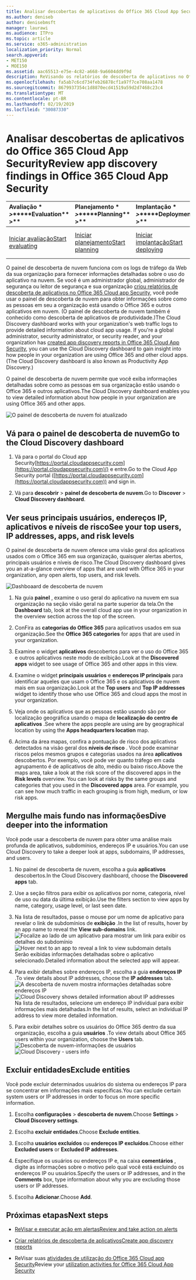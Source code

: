 ```yaml
---
title: Analisar descobertas de aplicativos do Office 365 Cloud App Security
ms.author: deniseb
author: denisebmsft
manager: laurawi
ms.audience: ITPro
ms.topic: article
ms.service: o365-administration
localization_priority: Normal
search.appverid:
- MET150
- MOE150
ms.assetid: aac65513-e75e-4c82-a668-9a6604dd9f9d
description: ReVisando os relatórios de descoberta de aplicativos no Office 365 Cloud app Security pode ajudá-lo a saber mais sobre como as pessoas em sua organização usam aplicativos de nuvem. Depois de criar relatórios de descoberta de aplicativos usando arquivos de log de seus firewalls e proxies, revise os resultados no painel de descoberta de aplicativos.
ms.openlocfilehash: fa5ab7c6cd734feb26878cf1a97f7ce708aa1478
ms.sourcegitcommit: 8679937354c1d8870ecd41519a59d2d7468c23c4
ms.translationtype: MT
ms.contentlocale: pt-BR
ms.lasthandoff: 02/19/2019
ms.locfileid: "30087330"
---
```

# <a name="review-app-discovery-findings-in-office-365-cloud-app-security"></a><span data-ttu-id="6d0b0-104">Analisar descobertas de aplicativos do Office 365 Cloud App Security</span><span class="sxs-lookup"><span data-stu-id="6d0b0-104">Review app discovery findings in Office 365 Cloud App Security</span></span>
  
|<span data-ttu-id="6d0b0-105">Avaliação \* *\>*\*</span><span class="sxs-lookup"><span data-stu-id="6d0b0-105">\*\*\*\*Evaluation\*\* \>\*\*</span></span>|<span data-ttu-id="6d0b0-106">Planejamento \* *\>*\*</span><span class="sxs-lookup"><span data-stu-id="6d0b0-106">\*\*\*\*Planning\*\* \>\*\*</span></span>|<span data-ttu-id="6d0b0-107">Implantação \* *\>*\*</span><span class="sxs-lookup"><span data-stu-id="6d0b0-107">\*\*\*\*Deployment\*\* \>\*\*</span></span>|<span data-ttu-id="6d0b0-108">Utilização \* \* \*</span><span class="sxs-lookup"><span data-stu-id="6d0b0-108">\*\*\*\*Utilization\*\*\*\*</span></span>|
|:-----|:-----|:-----|:-----|
|[<span data-ttu-id="6d0b0-109">Iniciar avaliação</span><span class="sxs-lookup"><span data-stu-id="6d0b0-109">Start evaluating</span></span>](office-365-cas-overview.md) <br/> |[<span data-ttu-id="6d0b0-110">Iniciar planejamento</span><span class="sxs-lookup"><span data-stu-id="6d0b0-110">Start planning</span></span>](get-ready-for-office-365-cas.md) <br/> |[<span data-ttu-id="6d0b0-111">Iniciar implantação</span><span class="sxs-lookup"><span data-stu-id="6d0b0-111">Start deploying</span></span>](turn-on-office-365-cas.md) <br/> |<span data-ttu-id="6d0b0-112">Você está aqui!</span><span class="sxs-lookup"><span data-stu-id="6d0b0-112">You are here!</span></span>  <br/> [<span data-ttu-id="6d0b0-113">Próximas etapas</span><span class="sxs-lookup"><span data-stu-id="6d0b0-113">Next steps</span></span>](#next-steps) <br/> |
   
<span data-ttu-id="6d0b0-p102">O painel de descoberta de nuvem funciona com os logs de tráfego da Web da sua organização para fornecer informações detalhadas sobre o uso do aplicativo na nuvem. Se você é um administrador global, administrador de segurança ou leitor de segurança e sua organização [criou relatórios de descoberta de aplicativos no Office 365 Cloud app Security](create-app-discovery-reports-in-ocas.md), você pode usar o painel de descoberta de nuvem para obter informações sobre como as pessoas em seu a organização está usando o Office 365 e outros aplicativos em nuvem. (O painel de descoberta de nuvem também é conhecido como descoberta de aplicativos de produtividade.)</span><span class="sxs-lookup"><span data-stu-id="6d0b0-p102">The Cloud Discovery dashboard works with your organization's web traffic logs to provide detailed information about cloud app usage. If you're a global administrator, security administrator, or security reader, and your organization has [created app discovery reports in Office 365 Cloud App Security](create-app-discovery-reports-in-ocas.md), you can use the Cloud Discovery dashboard to gain insight into how people in your organization are using Office 365 and other cloud apps. (The Cloud Discovery dashboard is also known as Productivity App Discovery.)</span></span>
  
 <span data-ttu-id="6d0b0-117">O painel de descoberta de nuvem permite que você exiba informações detalhadas sobre como as pessoas em sua organização estão usando o Office 365 e outros aplicativos.</span><span class="sxs-lookup"><span data-stu-id="6d0b0-117">The Cloud Discovery dashboard enables you to view detailed information about how people in your organization are using Office 365 and other apps.</span></span> 
  
![O painel de descoberta de nuvem foi atualizado](media/12712681-c0b3-4cb3-b7fd-2cf2ad4e825f.png)
     
## <a name="go-to-the-cloud-discovery-dashboard"></a><span data-ttu-id="6d0b0-119">Vá para o painel de descoberta de nuvem</span><span class="sxs-lookup"><span data-stu-id="6d0b0-119">Go to the Cloud Discovery dashboard</span></span>

1. <span data-ttu-id="6d0b0-120">Vá para o portal do Cloud app Security[https://portal.cloudappsecurity.com](https://portal.cloudappsecurity.com)() e entre.</span><span class="sxs-lookup"><span data-stu-id="6d0b0-120">Go to the Cloud App Security portal ([https://portal.cloudappsecurity.com](https://portal.cloudappsecurity.com)) and sign in.</span></span>
    
2. <span data-ttu-id="6d0b0-121">Vá para **descobrir** \> **painel de descoberta de nuvem**.</span><span class="sxs-lookup"><span data-stu-id="6d0b0-121">Go to **Discover** \> **Cloud Discovery dashboard**.</span></span>
    
## <a name="see-your-top-users-ip-addresses-apps-and-risk-levels"></a><span data-ttu-id="6d0b0-122">Ver seus principais usuários, endereços IP, aplicativos e níveis de risco</span><span class="sxs-lookup"><span data-stu-id="6d0b0-122">See your top users, IP addresses, apps, and risk levels</span></span>

<span data-ttu-id="6d0b0-123">O painel de descoberta de nuvem oferece uma visão geral dos aplicativos usados com o Office 365 em sua organização, quaisquer alertas abertos, principais usuários e níveis de risco.</span><span class="sxs-lookup"><span data-stu-id="6d0b0-123">The Cloud Discovery dashboard gives you an at-a-glance overview of apps that are used with Office 365 in your organization, any open alerts, top users, and risk levels.</span></span>
  
![Dashboaard de descoberta de nuvem](media/06696946-fbdf-4781-b5b8-2ac074fcb2a1.png)
  
1. <span data-ttu-id="6d0b0-125">Na guia **painel** , examine o uso geral do aplicativo na nuvem em sua organização na seção visão geral na parte superior da tela.</span><span class="sxs-lookup"><span data-stu-id="6d0b0-125">On the **Dashboard** tab, look at the overall cloud app use in your organization in the overview section across the top of the screen.</span></span> 
    
2. <span data-ttu-id="6d0b0-126">ConFira as **categorias do Office 365** para aplicativos usados em sua organização.</span><span class="sxs-lookup"><span data-stu-id="6d0b0-126">See the **Office 365 categories** for apps that are used in your organization.</span></span> 
    
3. <span data-ttu-id="6d0b0-127">Examine o widget **aplicativos** descobertos para ver o uso do Office 365 e outros aplicativos neste modo de exibição.</span><span class="sxs-lookup"><span data-stu-id="6d0b0-127">Look at the **Discovered apps** widget to see usage of Office 365 and other apps in this view.</span></span> 
    
4. <span data-ttu-id="6d0b0-128">Examine o widget **principais usuários** e **endereços IP principais** para identificar aqueles que usam o Office 365 e os aplicativos de nuvem mais em sua organização.</span><span class="sxs-lookup"><span data-stu-id="6d0b0-128">Look at the **Top users** and **Top IP addresses** widget to identify those who use Office 365 and cloud apps the most in your organization.</span></span> 
    
5. <span data-ttu-id="6d0b0-129">Veja onde os aplicativos que as pessoas estão usando são por localização geográfica usando o mapa de **localização do centro de aplicativos** .</span><span class="sxs-lookup"><span data-stu-id="6d0b0-129">See where the apps people are using are by geographical location by using the **Apps headquarters location** map.</span></span> 
    
6. <span data-ttu-id="6d0b0-p103">Acima da área mapas, confira a pontuação de risco dos aplicativos detectados na visão geral dos **níveis de risco** . Você pode examinar riscos pelos mesmos grupos e categorias usados na área **aplicativos** descobertos. Por exemplo, você pode ver quanto tráfego em cada agrupamento é de aplicativos de alto, médio ou baixo risco.</span><span class="sxs-lookup"><span data-stu-id="6d0b0-p103">Above the maps area, take a look at the risk score of the discovered apps in the **Risk levels** overview. You can look at risks by the same groups and categories that you used in the **Discovered apps** area. For example, you can see how much traffic in each grouping is from high, medium, or low risk apps.</span></span> 
    
## <a name="dive-deeper-into-the-information"></a><span data-ttu-id="6d0b0-133">Mergulhe mais fundo nas informações</span><span class="sxs-lookup"><span data-stu-id="6d0b0-133">Dive deeper into the information</span></span>

<span data-ttu-id="6d0b0-134">Você pode usar a descoberta de nuvem para obter uma análise mais profunda de aplicativos, subdomínios, endereços IP e usuários.</span><span class="sxs-lookup"><span data-stu-id="6d0b0-134">You can use Cloud Discovery to take a deeper look at apps, subdomains, IP addresses, and users.</span></span>
  
1. <span data-ttu-id="6d0b0-135">No painel de descoberta de nuvem, escolha a guia **aplicativos** descobertos.</span><span class="sxs-lookup"><span data-stu-id="6d0b0-135">In the Cloud Discovery dashboard, choose the **Discovered apps** tab.</span></span> 
    
2. <span data-ttu-id="6d0b0-136">Use a seção filtros para exibir os aplicativos por nome, categoria, nível de uso ou data da última exibição.</span><span class="sxs-lookup"><span data-stu-id="6d0b0-136">Use the filters section to view apps by name, category, usage level, or last seen date.</span></span>
    
3. <span data-ttu-id="6d0b0-137">Na lista de resultados, passe o mouse por um nome de aplicativo para revelar o link de subdomínios de **exibição** .</span><span class="sxs-lookup"><span data-stu-id="6d0b0-137">In the list of results, hover by an app name to reveal the **View sub-domains** link.</span></span><br/> <span data-ttu-id="6d0b0-138">![Focalize ao lado de um aplicativo para mostrar um link para exibir os detalhes do subdomínio](media/4a212215-8a2c-46fd-9ef9-89e4064658a6.png)</span><span class="sxs-lookup"><span data-stu-id="6d0b0-138">![Hover next to an app to reveal a link to view subdomain details](media/4a212215-8a2c-46fd-9ef9-89e4064658a6.png)</span></span><br/><span data-ttu-id="6d0b0-139">Serão exibidas informações detalhadas sobre o aplicativo selecionado.</span><span class="sxs-lookup"><span data-stu-id="6d0b0-139">Detailed information about the selected app will appear.</span></span>
    
4. <span data-ttu-id="6d0b0-140">Para exibir detalhes sobre endereços IP, escolha a guia **endereços IP** .</span><span class="sxs-lookup"><span data-stu-id="6d0b0-140">To view details about IP addresses, choose the **IP addresses** tab.</span></span><br/><span data-ttu-id="6d0b0-141">![A descoberta de nuvem mostra informações detalhadas sobre endereços IP](media/0c742bf6-da9e-4d22-8656-a27a5007d5d5.png)</span><span class="sxs-lookup"><span data-stu-id="6d0b0-141">![Cloud Discovery shows detailed information about IP addresses](media/0c742bf6-da9e-4d22-8656-a27a5007d5d5.png)</span></span><br/><span data-ttu-id="6d0b0-142">Na lista de resultados, selecione um endereço IP individual para exibir informações mais detalhadas.</span><span class="sxs-lookup"><span data-stu-id="6d0b0-142">In the list of results, select an individual IP address to view more detailed information.</span></span>
    
5. <span data-ttu-id="6d0b0-143">Para exibir detalhes sobre os usuários do Office 365 dentro da sua organização, escolha a guia **usuários** .</span><span class="sxs-lookup"><span data-stu-id="6d0b0-143">To view details about Office 365 users within your organization, choose the **Users** tab.</span></span><br/><span data-ttu-id="6d0b0-144">![Descoberta de nuvem-informações de usuários](media/2d9c2d85-01e6-4057-8020-d9a68f26bbac.png)</span><span class="sxs-lookup"><span data-stu-id="6d0b0-144">![Cloud Discovery - users info](media/2d9c2d85-01e6-4057-8020-d9a68f26bbac.png)</span></span>
  
## <a name="exclude-entities"></a><span data-ttu-id="6d0b0-145">Excluir entidades</span><span class="sxs-lookup"><span data-stu-id="6d0b0-145">Exclude entities</span></span>

<span data-ttu-id="6d0b0-146">Você pode excluir determinados usuários do sistema ou endereços IP para se concentrar em informações mais específicas.</span><span class="sxs-lookup"><span data-stu-id="6d0b0-146">You can exclude certain system users or IP addresses in order to focus on more specific information.</span></span>
  
1. <span data-ttu-id="6d0b0-147">Escolha **configurações** \> **descoberta de nuvem**.</span><span class="sxs-lookup"><span data-stu-id="6d0b0-147">Choose **Settings** \> **Cloud Discovery settings**.</span></span>
    
2. <span data-ttu-id="6d0b0-148">Escolha **excluir entidades**.</span><span class="sxs-lookup"><span data-stu-id="6d0b0-148">Choose **Exclude entities**.</span></span>
    
3. <span data-ttu-id="6d0b0-149">Escolha **usuários excluídos** ou **endereços IP excluídos**.</span><span class="sxs-lookup"><span data-stu-id="6d0b0-149">Choose either **Excluded users** or **Excluded IP addresses**.</span></span>
    
4. <span data-ttu-id="6d0b0-150">Especifique os usuários ou endereços IP e, na caixa **comentários** , digite as informações sobre o motivo pelo qual você está excluindo os endereços IP ou usuários.</span><span class="sxs-lookup"><span data-stu-id="6d0b0-150">Specify the users or IP addresses, and in the **Comments** box, type information about why you are excluding those users or IP addresses.</span></span> 
    
5. <span data-ttu-id="6d0b0-151">Escolha **Adicionar**.</span><span class="sxs-lookup"><span data-stu-id="6d0b0-151">Choose **Add**.</span></span>
    
## <a name="next-steps"></a><span data-ttu-id="6d0b0-152">Próximas etapas</span><span class="sxs-lookup"><span data-stu-id="6d0b0-152">Next steps</span></span>

- [<span data-ttu-id="6d0b0-153">ReVisar e executar ação em alertas</span><span class="sxs-lookup"><span data-stu-id="6d0b0-153">Review and take action on alerts</span></span>](review-office-365-cas-alerts.md)
    
- [<span data-ttu-id="6d0b0-154">Criar relatórios de descoberta de aplicativos</span><span class="sxs-lookup"><span data-stu-id="6d0b0-154">Create app discovery reports</span></span>](create-app-discovery-reports-in-ocas.md)
    
- <span data-ttu-id="6d0b0-155">ReVisar suas [atividades de utilização do Office 365 Cloud app Security](utilization-activities-for-ocas.md)</span><span class="sxs-lookup"><span data-stu-id="6d0b0-155">Review your [utilization activities for Office 365 Cloud App Security](utilization-activities-for-ocas.md)</span></span>
    

